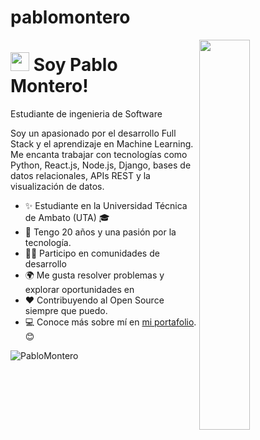 # pablomontero

<div>
  <img align="right" width="40%" src="https://owlbertsio-resized.s3.amazonaws.com/Popper.psd.full.png">
</div>

<!--Header Name-->
# <img src="https://emojis.slackmojis.com/emojis/images/1531849430/4246/blob-sunglasses.gif?1531849430" width="30"/> Soy Pablo Montero! 
Estudiante de ingenieria de Software
<br /> 

<!--Start Intro-->               
<p align="left">Soy un apasionado por el desarrollo Full Stack y el aprendizaje en Machine Learning. Me encanta trabajar con tecnologías como Python, React.js, Node.js, Django, bases de datos relacionales, APIs REST y la visualización de datos.</p>

- ✨ Estudiante en la Universidad Técnica de Ambato (UTA) 🎓
- 🌱 Tengo 20 años y una pasión por la tecnología.
- 💁‍♂️ Participo en comunidades de desarrollo 
- 🌍 Me gusta resolver problemas y explorar oportunidades en 
- ❤ Contribuyendo al Open Source siempre que puedo.
- 💻 Conoce más sobre mí en [mi portafolio](https://PabloAML1.github.io). 😊

<!--Profile Count Badge-->
<p align="left">
  <img src="https://komarev.com/ghpvc/?username=PabloMontero&label=Visitas%20al%20perfil&color=770677&style=for-the-badge&logo=star" alt="PabloMontero" />
</p>
